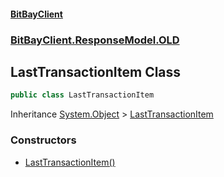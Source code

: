 #### [BitBayClient](./index.md 'index')
### [BitBayClient.ResponseModel.OLD](./BitBayClient-ResponseModel-OLD.md 'BitBayClient.ResponseModel.OLD')
## LastTransactionItem Class
```csharp
public class LastTransactionItem
```
Inheritance [System.Object](https://docs.microsoft.com/en-us/dotnet/api/System.Object 'System.Object') &gt; [LastTransactionItem](./BitBayClient-ResponseModel-OLD-LastTransactionItem.md 'BitBayClient.ResponseModel.OLD.LastTransactionItem')  
### Constructors
- [LastTransactionItem()](./BitBayClient-ResponseModel-OLD-LastTransactionItem-LastTransactionItem().md 'BitBayClient.ResponseModel.OLD.LastTransactionItem.LastTransactionItem()')
